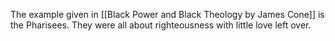 The example given in [[Black Power and Black Theology by James Cone]] is the Pharisees. They were all about righteousness with little love left over. 